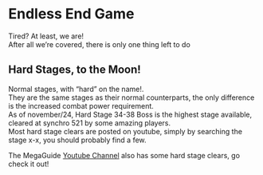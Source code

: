 # **Endless End Game**  

Tired? At least, we are!   
After all we’re covered, there is only one thing left to do

## **Hard Stages, to the Moon!** 

Normal stages, with “hard” on the name!.  
They are the same stages as their normal counterparts, the only difference is the increased combat power requirement.   
As of november/24, Hard Stage 34-38 Boss is the highest stage available, cleared at synchro 521 by some amazing players.  
Most hard stage clears are posted on youtube, simply by searching the stage x-x, you should probably find a few.

The MegaGuide [Youtube Channel](https://www.youtube.com/@nikkemegaguide) also has some hard stage clears, go check it out!